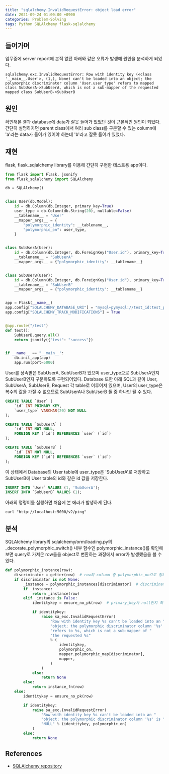 ```yaml
---
title: "sqlalchemy.InvalidRequestError: object load error"
date: 2021-09-24 01:00:00 +0900
categories: Problem-Solving
tags: Python SQLAlchemy flask-sqlalchemy
---
```

## 들어가며
업무중에 server report에 본적 없던 아래와 같은 오류가 발생해 원인을 분석하게 되었다.
```
sqlalchemy.exc.InvalidRequestError: Row with identity key (<class '__main__.User'>, (1,), None) can't be loaded into an object; the polymorphic discriminator column 'User.user_type' refers to mapped class SubUserA->SubUserA, which is not a sub-mapper of the requested mapped class SubUserB->SubUserB
```

## 원인
확인해본 결과 database에 data가 잘못 들어가 있었던 것이 근본적인 원인이 되었다.
간단히 설명하자면 parent class에서 여러 sub class를 구분할 수 있는 column에 'a'라는 data가 들어가 있어야 하는데 'b'라고 잘못 들어가 있었다.

## 재현
flask, flask_sqlalchemy library를 이용해 간단히 구현한 테스트용 app이다.
```python
from flask import Flask, jsonify
from flask_sqlalchemy import SQLAlchemy

db = SQLAlchemy()


class User(db.Model):
    id = db.Column(db.Integer, primary_key=True)
    user_type = db.Column(db.String(20), nullable=False)
    __tablename__ = "User"
    __mapper_args__ = {
        "polymorphic_identity": __tablename__,
        "polymorphic_on": user_type,
    }


class SubUserA(User):
    id = db.Column(db.Integer, db.ForeignKey("User.id"), primary_key=True)
    __tablename__ = "SubUserA"
    __mapper_args__ = {"polymorphic_identity": __tablename__}


class SubUserB(User):
    id = db.Column(db.Integer, db.ForeignKey("User.id"), primary_key=True)
    __tablename__ = "SubUserB"
    __mapper_args__ = {"polymorphic_identity": __tablename__}


app = Flask(__name__)
app.config["SQLALCHEMY_DATABASE_URI"] = "mysql+pymysql://test_id:test_pw@localhost:3306/test_database"
app.config["SQLALCHEMY_TRACK_MODIFICATIONS"] = True


@app.route("/test")
def test():
    SubUserB.query.all()
    return jsonify({"test": "success"})


if __name__ == "__main__":
    db.init_app(app)
    app.run(port=5000)
```
User를 상속받은 SubUserA, SubUserB가 있으며 user_type으로 SubUserA인지 SubUserB인지 구분하도록 구현되어있다.
Database 또한 아래 SQL과 같이 User, SubUserA, SubUserB, Request 각 table로 이루어져 있으며, 
User의 user_type은 복수의 값을 가질 수 없으므로 SubUserA나 SubUserB 둘 중 하나만 될 수 있다.
```sql
CREATE TABLE `User` (
    `id` INT PRIMARY KEY,
    `user_type` VARCHAR(20) NOT NULL
);

CREATE TABLE `SubUserA` (
    `id` INT NOT NULL,
    FOREIGN KEY (`id`) REFERENCES `user` (`id`)
);

CREATE TABLE `SubUserB` (
    `id` INT NOT NULL,
    FOREIGN KEY (`id`) REFERENCES `user` (`id`)
);
```

이 상태에서 Database의 User table에 user_type은 'SubUserA'로 저장하고 SubUserB에 User table의 id와 같은 id 값을 저장한다.
```sql
INSERT INTO `User` VALUES (1, 'SubUserA');
INSERT INTO `SubUserB` VALUES (1);
```

아래의 명령어를 실행하면 처음에 본 에러가 발생하게 된다.
```commandline
curl "http://localhost:5000/v2/ping"
```

## 분석
SQLAlchemy library의 sqlalchemy/orm/loading.py의
_decorate_polymorphic_switch() 내부 함수인 polymorphic_instance()를 확인해보면
query로 가져온 row들을 object로 변환하는 과정에서 error가 발생했음을 볼 수 있다.
```python
def polymorphic_instance(row):
    discriminator = getter(row)  # row의 column 중 polymorphic_on으로 정의한 값을 가져옴
    if discriminator is not None:
        _instance = polymorphic_instances[discriminator]  # discriminator와 query 생성시 사용한 mapper를 비교하여 동일하거나 부모 클래스인지 확인
        if _instance:
            return _instance(row)
        elif _instance is False:
            identitykey = ensure_no_pk(row)  # primary_key가 null인지 확인, null일 경우 None 반환

            if identitykey:
                raise sa_exc.InvalidRequestError(
                    "Row with identity key %s can't be loaded into an "
                    "object; the polymorphic discriminator column '%s' "
                    "refers to %s, which is not a sub-mapper of "
                    "the requested %s"
                    % (
                        identitykey,
                        polymorphic_on,
                        mapper.polymorphic_map[discriminator],
                        mapper,
                    )
                )
            else:
                return None
        else:
            return instance_fn(row)
    else:
        identitykey = ensure_no_pk(row)

        if identitykey:
            raise sa_exc.InvalidRequestError(
                "Row with identity key %s can't be loaded into an "
                "object; the polymorphic discriminator column '%s' is "
                "NULL" % (identitykey, polymorphic_on)
            )
        else:
            return None
```

## References
- [SQLAlchemy repository](https://github.com/sqlalchemy/sqlalchemy)

